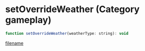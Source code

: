 # setOverrideWeather (Category gameplay)

```js
function setOverrideWeather(weatherType: string): void
```

[filename](setOverrideWeather_m.md ':include')